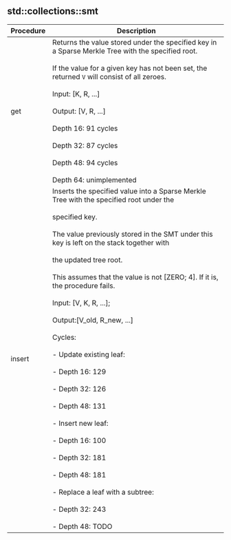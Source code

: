 
## std::collections::smt
| Procedure | Description |
| ----------- | ------------- |
| get | Returns the value stored under the specified key in a Sparse Merkle Tree with the specified root.<br /><br />If the value for a given key has not been set, the returned `V` will consist of all zeroes.<br /><br />Input:  [K, R, ...]<br /><br />Output: [V, R, ...]<br /><br />Depth 16: 91 cycles<br /><br />Depth 32: 87 cycles<br /><br />Depth 48: 94 cycles<br /><br />Depth 64: unimplemented |
| insert | Inserts the specified value into a Sparse Merkle Tree with the specified root under the<br /><br />specified key.<br /><br />The value previously stored in the SMT under this key is left on the stack together with<br /><br />the updated tree root.<br /><br />This assumes that the value is not [ZERO; 4]. If it is, the procedure fails.<br /><br />Input: [V, K, R, ...];<br /><br />Output:[V_old, R_new, ...]<br /><br />Cycles:<br /><br />- Update existing leaf:<br /><br />- Depth 16: 129<br /><br />- Depth 32: 126<br /><br />- Depth 48: 131<br /><br />- Insert new leaf:<br /><br />- Depth 16: 100<br /><br />- Depth 32: 181<br /><br />- Depth 48: 181<br /><br />- Replace a leaf with a subtree:<br /><br />- Depth 32: 243<br /><br />- Depth 48: TODO |
